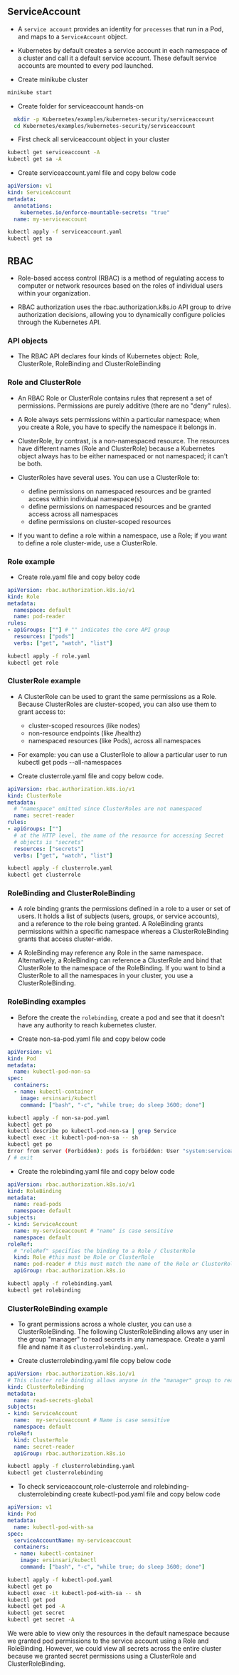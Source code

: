 ## ServiceAccount
- A `service account` provides an identity for `processes` that run in a Pod, and maps to a `ServiceAccount` object. 
- Kubernetes by default creates a service account in each namespace of a cluster and call it a default service account. These default service accounts are mounted to every pod launched.

- Create minikube cluster

```bash
minikube start
```

- Create folder for serviceaccount hands-on

```bash
  mkdir -p Kubernetes/examples/kubernetes-security/serviceaccount
  cd Kubernetes/examples/kubernetes-security/serviceaccount
```
- First check all serviceaccount object in your cluster

```bash
kubectl get serviceaccount -A
kubectl get sa -A
```

- Create serviceaccount.yaml file and copy below code

```yaml
apiVersion: v1
kind: ServiceAccount
metadata:
  annotations:
    kubernetes.io/enforce-mountable-secrets: "true"
  name: my-serviceaccount
```

```bash
kubectl apply -f serviceaccount.yaml
kubectl get sa
```
## RBAC
- Role-based access control (RBAC) is a method of regulating access to computer or network resources based on the roles of individual users within your organization.

- RBAC authorization uses the rbac.authorization.k8s.io API group to drive authorization decisions, allowing you to dynamically configure policies through the Kubernetes API.

### API objects

- The RBAC API declares four kinds of Kubernetes object: Role, ClusterRole, RoleBinding and ClusterRoleBinding

### Role and ClusterRole

- An RBAC Role or ClusterRole contains rules that represent a set of permissions. Permissions are purely additive (there are no "deny" rules).

- A Role always sets permissions within a particular namespace; when you create a Role, you have to specify the namespace it belongs in.

- ClusterRole, by contrast, is a non-namespaced resource. The resources have different names (Role and ClusterRole) because a Kubernetes object always has to be either namespaced or not namespaced; it can't be both.

- ClusterRoles have several uses. You can use a ClusterRole to:

  - define permissions on namespaced resources and be granted access within individual namespace(s)
  - define permissions on namespaced resources and be granted access across all namespaces
  - define permissions on cluster-scoped resources

- If you want to define a role within a namespace, use a Role; if you want to define a role cluster-wide, use a ClusterRole.

### Role example

- Create role.yaml file and copy beloy code

```yaml
apiVersion: rbac.authorization.k8s.io/v1
kind: Role
metadata:
  namespace: default
  name: pod-reader
rules:
- apiGroups: [""] # "" indicates the core API group
  resources: ["pods"]
  verbs: ["get", "watch", "list"]
```

```bash
kubectl apply -f role.yaml
kubectl get role
```

### ClusterRole example

- A ClusterRole can be used to grant the same permissions as a Role. Because ClusterRoles are cluster-scoped, you can also use them to grant access to:

  - cluster-scoped resources (like nodes)
  - non-resource endpoints (like /healthz)
  - namespaced resources (like Pods), across all namespaces

- For example: you can use a ClusterRole to allow a particular user to run kubectl get pods --all-namespaces

- Create clusterrole.yaml file and copy below code.

```yaml
apiVersion: rbac.authorization.k8s.io/v1
kind: ClusterRole
metadata:
  # "namespace" omitted since ClusterRoles are not namespaced
  name: secret-reader
rules:
- apiGroups: [""]
  # at the HTTP level, the name of the resource for accessing Secret
  # objects is "secrets"
  resources: ["secrets"]
  verbs: ["get", "watch", "list"]
```

```bash
kubectl apply -f clusterrole.yaml
kubectl get clusterrole
```

### RoleBinding and ClusterRoleBinding

- A role binding grants the permissions defined in a role to a user or set of users. It holds a list of subjects (users, groups, or service accounts), and a reference to the role being granted. A RoleBinding grants permissions within a specific namespace whereas a ClusterRoleBinding grants that access cluster-wide.

- A RoleBinding may reference any Role in the same namespace. Alternatively, a RoleBinding can reference a ClusterRole and bind that ClusterRole to the namespace of the RoleBinding. If you want to bind a ClusterRole to all the namespaces in your cluster, you use a ClusterRoleBinding.

### RoleBinding examples

- Before the create the `rolebinding`, create a pod and see that it doesn't have any authority to reach kubernetes cluster.

- Create non-sa-pod.yaml file and copy below code

```yaml
apiVersion: v1
kind: Pod
metadata:
  name: kubectl-pod-non-sa
spec:
  containers:
  - name: kubectl-container
    image: ersinsari/kubectl
    command: ["bash", "-c", "while true; do sleep 3600; done"]
```

```bash
kubectl apply -f non-sa-pod.yaml
kubectl get po
kubectl describe po kubectl-pod-non-sa | grep Service
kubectl exec -it kubectl-pod-non-sa -- sh
kubectl get po
Error from server (Forbidden): pods is forbidden: User "system:serviceaccount:default:default" cannot list resource "pods" in API group "" in the namespace "default"
/ # exit
```

- Create the rolebinding.yaml file and copy below code

```yaml
apiVersion: rbac.authorization.k8s.io/v1
kind: RoleBinding
metadata:
  name: read-pods
  namespace: default
subjects:
- kind: ServiceAccount
  name: my-serviceaccount # "name" is case sensitive
  namespace: default
roleRef:
  # "roleRef" specifies the binding to a Role / ClusterRole
  kind: Role #this must be Role or ClusterRole
  name: pod-reader # this must match the name of the Role or ClusterRole you wish to bind to
  apiGroup: rbac.authorization.k8s.io
```

```bash
kubectl apply -f rolebinding.yaml
kubectl get rolebinding
```

### ClusterRoleBinding example

- To grant permissions across a whole cluster, you can use a ClusterRoleBinding. The following ClusterRoleBinding allows any user in the group "manager" to read secrets in any namespace. Create a yaml file and name it as `clusterrolebinding.yaml`.

- Create clusterrolebinding.yaml file copy below code

```yaml
apiVersion: rbac.authorization.k8s.io/v1
# This cluster role binding allows anyone in the "manager" group to read secrets in any namespace.
kind: ClusterRoleBinding
metadata:
  name: read-secrets-global
subjects:
- kind: ServiceAccount
  name:  my-serviceaccount # Name is case sensitive
  namespace: default
roleRef:
  kind: ClusterRole
  name: secret-reader
  apiGroup: rbac.authorization.k8s.io
```

```bash
kubectl apply -f clusterrolebinding.yaml
kubectl get clusterrolebinding
```

- To check serviceaccount,role-clusterrole and rolebinding-clusterrolebinding create kubectl-pod.yaml file and copy below code

```yaml
apiVersion: v1
kind: Pod
metadata:
  name: kubectl-pod-with-sa
spec:
  serviceAccountName: my-serviceaccount
  containers:
  - name: kubectl-container
    image: ersinsari/kubectl
    command: ["bash", "-c", "while true; do sleep 3600; done"]
```

```bash
kubectl apply -f kubectl-pod.yaml
kubectl get po
kubectl exec -it kubectl-pod-with-sa -- sh
kubectl get pod
kubectl get pod -A
kubectl get secret
kubectl get secret -A
```

We were able to view only the resources in the default namespace because we granted pod permissions to the service account using a Role and RoleBinding. However, we could view all secrets across the entire cluster because we granted secret permissions using a ClusterRole and ClusterRoleBinding.